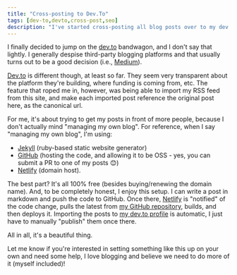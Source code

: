 ```yaml
---
title: "Cross-posting to Dev.To"
tags: [dev-to,devto,cross-post,seo]
description: "I've started cross-posting all blog posts over to my dev.to profile.  Have you?"
---
```


I finally decided to jump on the [dev.to](https://www.dev.to) bandwagon, and I don't say that lightly.  I generally despise third-party blogging platforms and that usually turns out to be a good decision (i.e., [Medium](https://www.medium.com)).

[Dev.to](https://www.dev.to) is different though, at least so far.  They seem very transparent about the platform they're building, where funding is coming from, etc.  The feature that roped me in, however, was being able to import my RSS feed from this site, and make each imported post reference the original post here, as the canonical url.

For me, it's about trying to get my posts in front of more people, because I don't actually mind "managing my own blog". For reference, when I say "managing my own blog", I'm using:

* [Jekyll](https://jekyllrb.com/) (ruby-based static website generator)
* [GitHub](https://www.github.com) (hosting the code, and allowing it to be OSS - yes, you can submit a PR to one of my posts 😊)
* [Netlify](https://www.netlify.com) (domain host).  

The best part?  It's all 100% free (besides buying/renewing the domain name).  And, to be completely honest, I enjoy this setup.  I can write a post in markdown and push the code to GitHub.  Once there, [Netlify](https://www.netlify.com) is "notified" of the code change, pulls the latest from [my GitHub repository](https://www.github.com/calvinallen/calvinallen.net), builds, and then deploys it.  Importing the posts to [my dev.to profile](https://www.dev.to/calvinallen) is automatic, I just have to manually "publish" them once there. 

All in all, it's a beautiful thing. 

Let me know if you're interested in setting something like this up on your own and need some help, I love blogging and believe we need to do more of it (myself included)!  
